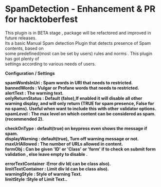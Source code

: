 SpamDetection - Enhancement & PR for hacktoberfest
=============

This plugin is in BETA stage , package will be refactored and improved in future releases.<br>
Its a basic Manual Spam detection Plugin that detects presence of Spam contents, based on <br>
some predefined(most can be set by users) rules and norms . This plugin has got plenty of <br>
settings according to various needs of users.

<b>Configuration / Settings<b>

<b> spamWordsInUri :</b>  Spam words in URI that needs to restricted.<br>
<b> bannedWords    :</b>  Vulgar or Profane words that needs to restricted.<br>
<b> alertText      :</b> The warning text. <br>
<b> onlyReturnStatus    :</b> Default (false),If enabled it will disable all other warning display, 
                                 	and will only return (TRUE for spam presence, False for no spams). 
                                 	Useful when want to include this with other validator options.
<b> spamLevel      :</b> The max level on which content can be considered as spam.(recommended 2).<br>

<b> checkOnType      :</b> default(true) on keypress even shows the message if spam.<br>
<b> displayWarning      :</b> default(true), Turn off warning message or not. <br>
<b> maxUrlAllowed      :</b> The number of URLs allowed in content. <br>
<b> formObj      :</b> Can be given 'ID' or 'Class' or 'form' if to check on submit form validation , else leave empty to 						disable . <br>

<b> errorTextContainer      :</b>Error div Id( can be class also). <br>
<b> limitTextContainer      :</b> Limit div Id can be class also). <br>
<b> warningStyle      :</b> Style of warning Text.<br>
<b> limitStyle      :</b>Style of Limit Text..<br>

